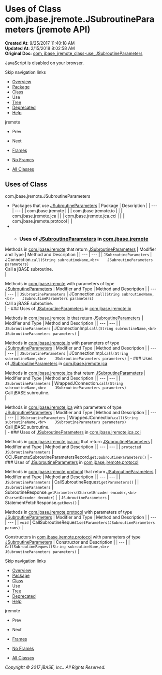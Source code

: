 # Uses of Class com.jbase.jremote.JSubroutineParameters (jremote   API)

**Created At:** 9/25/2017 11:40:18 AM  
**Updated At:** 2/15/2018 8:02:58 AM  
**Original Doc:** [com_jbase_jremote_class-use_JSubroutineParameters](https://docs.jbase.com/39249-class-use/com_jbase_jremote_class-use_JSubroutineParameters)  

<!--<br>    try {<br>        if (location.href.indexOf('is-external=true') == -1) {<br>            parent.document.title="Uses of Class com.jbase.jremote.JSubroutineParameters (jremote   API)";<br>        }<br>    }<br>    catch(err) {<br>    }<br>//-->
JavaScript is disabled on your browser.

Skip navigation links

- [Overview](../../../../overview-summary.html)
- [Package](./../../../../jremote-api)
- [Class](./../../jsubroutineparameters-%28jremote-api%29 "class in com.jbase.jremote")
- Use
- [Tree](./../../com.jbase.jremote-class-hierarchy)
- [Deprecated](../../../../deprecated-list.html)
- [Help](../../../../help-doc.html)


jremote <br>

- Prev
- Next


- [Frames](./.)
- [No Frames](./.)


- [All Classes](../../../../allclasses-noframe.html)


<!--<br>  allClassesLink = document.getElementById("allclasses\_navbar\_top");<br>  if(window==top) {<br>    allClassesLink.style.display = "block";<br>  }<br>  else {<br>    allClassesLink.style.display = "none";<br>  }<br>  //-->

## Uses of Class
com.jbase.jremote.JSubroutineParameters

- Packages that use [JSubroutineParameters](./../../jsubroutineparameters-%28jremote-api%29 "class in com.jbase.jremote") | Package | Description |
| --- | --- |
| com.jbase.jremote |   |
| com.jbase.jremote.io |   |
| com.jbase.jremote.jca |   |
| com.jbase.jremote.jca.cci |   |
| com.jbase.jremote.protocol |   |
- - ### Uses of [JSubroutineParameters](./../../jsubroutineparameters-%28jremote-api%29 "class in com.jbase.jremote") in [com.jbase.jremote](./../../../../jremote-api)


Methods in [com.jbase.jremote](./../../../../jremote-api) that return [JSubroutineParameters](./../../jsubroutineparameters-%28jremote-api%29 "class in com.jbase.jremote") | Modifier and Type | Method and Description |
| --- | --- |
| `JSubroutineParameters` | JConnection.`call(String subroutineName,<br>    JSubroutineParameters parameters)`<br>Call a jBASE subroutine.<br> |



Methods in [com.jbase.jremote](./../../../../jremote-api) with parameters of type [JSubroutineParameters](./../../jsubroutineparameters-%28jremote-api%29 "class in com.jbase.jremote") | Modifier and Type | Method and Description |
| --- | --- |
| `JSubroutineParameters` | JConnection.`call(String subroutineName,<br>    JSubroutineParameters parameters)`<br>Call a jBASE subroutine.<br> |
    - ### Uses of [JSubroutineParameters](./../../jsubroutineparameters-%28jremote-api%29 "class in com.jbase.jremote") in [com.jbase.jremote.io](./../../io/com.jbase.jremote.io-%28jremote---api%29)


Methods in [com.jbase.jremote.io](./../../io/com.jbase.jremote.io-%28jremote---api%29) that return [JSubroutineParameters](./../../jsubroutineparameters-%28jremote-api%29 "class in com.jbase.jremote") | Modifier and Type | Method and Description |
| --- | --- |
| `JSubroutineParameters` | JConnectionImpl.`call(String subroutineName,<br>    JSubroutineParameters parameters)`  |



Methods in [com.jbase.jremote.io](./../../io/com.jbase.jremote.io-%28jremote---api%29) with parameters of type [JSubroutineParameters](./../../jsubroutineparameters-%28jremote-api%29 "class in com.jbase.jremote") | Modifier and Type | Method and Description |
| --- | --- |
| `JSubroutineParameters` | JConnectionImpl.`call(String subroutineName,<br>    JSubroutineParameters parameters)`  |
    - ### Uses of [JSubroutineParameters](./../../jsubroutineparameters-%28jremote-api%29 "class in com.jbase.jremote") in [com.jbase.jremote.jca](./../../jca/com.jbase.jremote.jca-%28jremote---api%29)


Methods in [com.jbase.jremote.jca](./../../jca/com.jbase.jremote.jca-%28jremote---api%29) that return [JSubroutineParameters](./../../jsubroutineparameters-%28jremote-api%29 "class in com.jbase.jremote") | Modifier and Type | Method and Description |
| --- | --- |
| `JSubroutineParameters` | WrappedJConnection.`call(String subroutineName,<br>    JSubroutineParameters parameters)`<br>Call jBASE subroutine.<br> |



Methods in [com.jbase.jremote.jca](./../../jca/com.jbase.jremote.jca-%28jremote---api%29) with parameters of type [JSubroutineParameters](./../../jsubroutineparameters-%28jremote-api%29 "class in com.jbase.jremote") | Modifier and Type | Method and Description |
| --- | --- |
| `JSubroutineParameters` | WrappedJConnection.`call(String subroutineName,<br>    JSubroutineParameters parameters)`<br>Call jBASE subroutine.<br> |
    - ### Uses of [JSubroutineParameters](./../../jsubroutineparameters-%28jremote-api%29 "class in com.jbase.jremote") in [com.jbase.jremote.jca.cci](./../../jca/cci/com.jbase.jremote.jca.cci-%28jremote---api%29)


Methods in [com.jbase.jremote.jca.cci](./../../jca/cci/com.jbase.jremote.jca.cci-%28jremote---api%29) that return [JSubroutineParameters](./../../jsubroutineparameters-%28jremote-api%29 "class in com.jbase.jremote") | Modifier and Type | Method and Description |
| --- | --- |
| `protected JSubroutineParameters` | CCIJRemoteSubroutineParametersRecord.`getJSubroutineParameters()`  |
    - ### Uses of [JSubroutineParameters](./../../jsubroutineparameters-%28jremote-api%29 "class in com.jbase.jremote") in [com.jbase.jremote.protocol](./../../protocol/com.jbase.jremote.protocol-%28jremote-api%29)


Methods in [com.jbase.jremote.protocol](./../../protocol/com.jbase.jremote.protocol-%28jremote-api%29) that return [JSubroutineParameters](./../../jsubroutineparameters-%28jremote-api%29 "class in com.jbase.jremote") | Modifier and Type | Method and Description |
| --- | --- |
| `JSubroutineParameters` | CallSubroutineRequest.`getParameters()`  |
| `JSubroutineParameters` | SubroutineResponse.`getParameters(CharsetEncoder encoder,<br>             CharsetDecoder decoder)`  |
| `JSubroutineParameters` | StatementFetchResponse.`getRows()`  |



Methods in [com.jbase.jremote.protocol](./../../protocol/com.jbase.jremote.protocol-%28jremote-api%29) with parameters of type [JSubroutineParameters](./../../jsubroutineparameters-%28jremote-api%29 "class in com.jbase.jremote") | Modifier and Type | Method and Description |
| --- | --- |
| `void` | CallSubroutineRequest.`setParameters(JSubroutineParameters params)`  |



Constructors in [com.jbase.jremote.protocol](./../../protocol/com.jbase.jremote.protocol-%28jremote-api%29) with parameters of type [JSubroutineParameters](./../../jsubroutineparameters-%28jremote-api%29 "class in com.jbase.jremote") | Constructor and Description |
| --- |
| `CallSubroutineRequest(String subroutineName,<br>                     JSubroutineParameters parameters)`  |

Skip navigation links

- [Overview](../../../../overview-summary.html)
- [Package](./../../../../jremote-api)
- [Class](./../../jsubroutineparameters-%28jremote-api%29 "class in com.jbase.jremote")
- Use
- [Tree](./../../com.jbase.jremote-class-hierarchy)
- [Deprecated](../../../../deprecated-list.html)
- [Help](../../../../help-doc.html)


jremote <br>

- Prev
- Next


- [Frames](./.)
- [No Frames](./.)


- [All Classes](../../../../allclasses-noframe.html)


<!--<br>  allClassesLink = document.getElementById("allclasses\_navbar\_bottom");<br>  if(window==top) {<br>    allClassesLink.style.display = "block";<br>  }<br>  else {<br>    allClassesLink.style.display = "none";<br>  }<br>  //-->

*Copyright © 2017 jBASE, Inc.. All Rights Reserved.*
